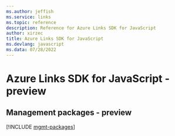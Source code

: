 ```yaml
---
ms.author: jeffish
ms.service: links
ms.topic: reference
description: Reference for Azure Links SDK for JavaScript
author: xirzec
title: Azure Links SDK for JavaScript
ms.devlang: javascript
ms.data: 07/28/2022
---
```

# Azure Links SDK for JavaScript - preview

## Management packages - preview
[!INCLUDE [mgmt-packages](links-mgmt-index.md)]